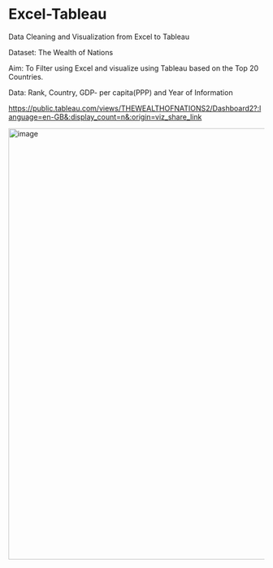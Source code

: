 # Excel-Tableau
Data Cleaning and Visualization from Excel to Tableau

Dataset: The Wealth of Nations

Aim:
To Filter using Excel and visualize using Tableau based on the Top 20 Countries.

Data: Rank, Country, GDP- per capita(PPP) and Year of Information

https://public.tableau.com/views/THEWEALTHOFNATIONS2/Dashboard2?:language=en-GB&:display_count=n&:origin=viz_share_link

<img width="849" alt="image" src="https://user-images.githubusercontent.com/128412658/228854908-44a9ec05-844b-4c04-88e8-37ba26dc698d.png">

